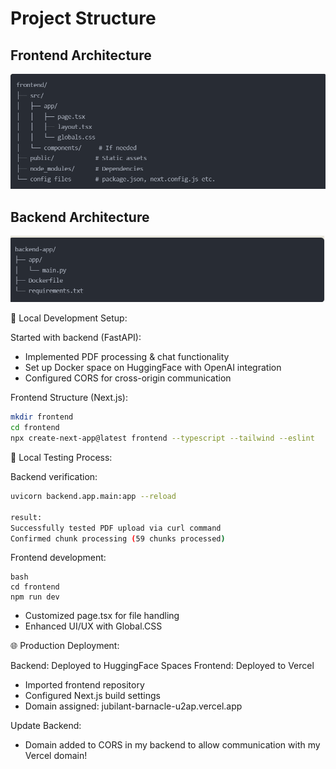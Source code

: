 
# Project Structure

## Frontend Architecture
![Frontend Structure](frontend-app-structure.png)

## Backend Architecture 
![Backend Structure](backend-app-structure.png)



🔧 Local Development Setup:

Started with backend (FastAPI):

- Implemented PDF processing & chat functionality
- Set up Docker space on HuggingFace with OpenAI integration
- Configured CORS for cross-origin communication


Frontend Structure (Next.js):
```bash
mkdir frontend
cd frontend
npx create-next-app@latest frontend --typescript --tailwind --eslint
```


🧪 Local Testing Process:

Backend verification:

```bash
uvicorn backend.app.main:app --reload

result:
Successfully tested PDF upload via curl command
Confirmed chunk processing (59 chunks processed)
```

Frontend development:

```
bash
cd frontend
npm run dev
```

- Customized page.tsx for file handling
- Enhanced UI/UX with Global.CSS



🌐 Production Deployment:

Backend: Deployed to HuggingFace Spaces
Frontend: Deployed to Vercel

- Imported frontend repository
- Configured Next.js build settings
- Domain assigned: jubilant-barnacle-u2ap.vercel.app

Update Backend: 
- Domain added to CORS in my backend to allow communication with my Vercel domain!
